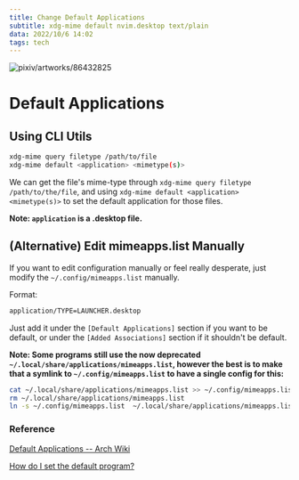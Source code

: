 ```yaml
---
title: Change Default Applications
subtitle: xdg-mime default nvim.desktop text/plain
data: 2022/10/6 14:02
tags: tech
---
```

![pixiv/artworks/86432825](https://img1.imgtp.com/2022/10/06/TwONQ2G5.jpg)

# Default Applications

## Using CLI Utils

```bash
xdg-mime query filetype /path/to/file
xdg-mime default <application> <mimetype(s)>
```

We can get the file's mime-type through `xdg-mime query filetype /path/to/the/file`, and using `xdg-mime default <application> <mimetype(s)>` to set the default application for those files.

**Note: `application` is a .desktop file.**

## (Alternative) Edit mimeapps.list Manually

If you want to edit configuration manually or feel really desperate, just modify the `~/.config/mimeapps.list` manually.

Format:
```xml
application/TYPE=LAUNCHER.desktop
```

Just add it under the `[Default Applications]` section if you
want to be default, or under the `[Added Associations]`
section if it shouldn't be default.

**Note: Some programs still use the now deprecated `~/.local/share/applications/mimeapps.list`, however the best is to make that a symlink to `~/.config/mimeapps.list` to have a single config for this:**

```bash
cat ~/.local/share/applications/mimeapps.list >> ~/.config/mimeapps.list
rm ~/.local/share/applications/mimeapps.list
ln -s ~/.config/mimeapps.list  ~/.local/share/applications/mimeapps.list
```

### Reference
[Default Applications -- Arch Wiki](https://wiki.archlinux.org/title/default_applications#xdg-open)

[How do I set the default program?](https://askubuntu.com/questions/90214/how-do-i-set-the-default-program)
